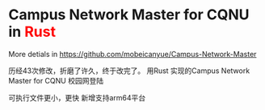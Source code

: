 # Campus Network Master for CQNU in <font color='red'>Rust</font>
More detials in https://github.com/mobeicanyue/Campus-Network-Master

历经43次修改，折磨了许久，终于改完了。
用Rust 实现的Campus Network Master for CQNU 校园网登陆

可执行文件更小，更快
新增支持arm64平台